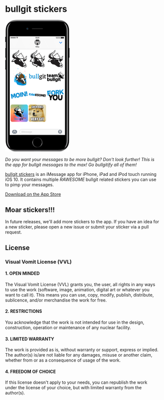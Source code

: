 <!-- twitter: @bullgit -->

# bullgit stickers

<img src="https://raw.githubusercontent.com/bullgit/stickers/master/docs/images/iphone.png" alt="bullgit stickers" width="210">

_Do you want your messages to be more bullgit? Don't look further! This is the app for bullgit messages to the max! Go bullgitify all of them!_

[bullgit stickers](https://bullg.it/stickers) is an iMessage app for iPhone, iPad and iPod touch running iOS 10. It contains multiple *RAWESOME* bullgit related stickers you can use to pimp your messages.

[Download on the App Store](https://itunes.apple.com/app/bullgit-stickers/id1169159022?mt=8)

## Moar stickers!!!

In future releases, we'll add more stickers to the app. If you have an idea for a new sticker, please open a new issue or submit your sticker via a pull request.

## License

### Visual Vomit License (VVL)

#### 1. OPEN MINDED

The Visual Vomit License (VVL) grants you, the user, all rights in any ways to use the work (software, image, animation, digital art or whatever you want to call it). This means you can use, copy, modify, publish, distribute, sublicence, and/or merchandise the work for free.

#### 2. RESTRICTIONS

You acknowledge that the work is not intended for use in the design, construction, operation or maintenance of any nuclear facility.

#### 3. LIMITED WARRANTY

The work is provided as is, without warranty or support, express or implied. The author(s) is/are not liable for any damages, misuse or another claim, whether from or as a consequence of usage of the work.

#### 4. FREEDOM OF CHOICE

If this license doesn't apply to your needs, you can republish the work under the license of your choice, but with limited warranty from the author(s).
